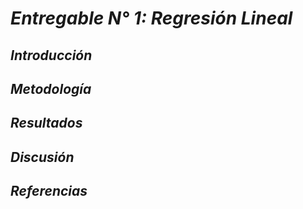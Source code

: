 # *Entregable N° 1: Regresión Lineal*

## *Introducción*


## *Metodología*

## *Resultados*

## *Discusión*

## *Referencias*


